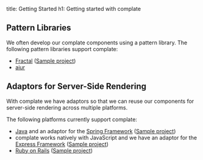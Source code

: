title: Getting Started
h1: Getting started with complate

Pattern Libraries
-----------------

We often develop our complate components using a pattern library.
The following pattern libraries support complate:

* [Fractal](https://github.com/complate/complate-fractal) ([Sample project](https://github.com/complate/complate-sample-fractal))
* [aiur](https://github.com/moonglum/aiur)

Adaptors for Server-Side Rendering
----------------------------------

With complate we have adaptors so that we can reuse our components for server-side rendering across multiple platforms.

The following platforms currently support complate:

* [Java](https://github.com/complate/complate-java) and an adaptor for the [Spring Framework](https://github.com/complate/complate-spring) ([Sample project](https://github.com/complate/complate-sample-spring-boot))
* complate works natively with JavaScript and we have an adaptor for the [Express Framework](https://github.com/complate/complate-sample-express) ([Sample project](https://github.com/complate/complate-sample-express))
* [Ruby on Rails](https://github.com/complate/complate-ruby) ([Sample project](https://github.com/complate/complate-sample-rails))
